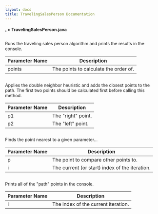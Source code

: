 ```yaml
---
layout: docs
title: TravelingSalesPerson Documentation
---
```

#### [.](./index) > **TravelingSalesPerson.java**

## [](https://github.com/TheAndroidMaster/ExceptionalTraveler/blob/master//TravelingSalesPerson.java#L16)

Runs the traveling sales person algorithm and prints the results in the console. 





|Parameter Name|Description|
|-----|-----|
|points|The points to calculate the order of.  |








## [](https://github.com/TheAndroidMaster/ExceptionalTraveler/blob/master//TravelingSalesPerson.java#L127)

Applies the double neighbor heuristic and adds the closest points to the path. The first 
two points should be calculated first before calling this method. 





|Parameter Name|Description|
|-----|-----|
|p1|The "right" point.|
|p2|The "left" point.  |








## [](https://github.com/TheAndroidMaster/ExceptionalTraveler/blob/master//TravelingSalesPerson.java#L244)

Finds the point nearest to a given parameter... 





|Parameter Name|Description|
|-----|-----|
|p|The point to compare other points to.|
|i|The current (or start) index of the iteration.  |








## [](https://github.com/TheAndroidMaster/ExceptionalTraveler/blob/master//TravelingSalesPerson.java#L384)

Prints all of the "path" points in the console. 





|Parameter Name|Description|
|-----|-----|
|i|The index of the current iteration.  |








